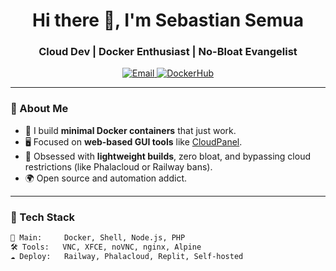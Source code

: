 <h1 align="center">Hi there 👋, I'm Sebastian Semua</h1>
<h3 align="center">Cloud Dev | Docker Enthusiast | No-Bloat Evangelist</h3>

<p align="center">
  <a href="mailto:sebastiansemua@hotmail.com">
    <img src="https://img.shields.io/badge/email-sebastiansemua@hotmail.com-blue?style=flat&logo=gmail" alt="Email" />
  </a>
  <a href="https://hub.docker.com/u/sebastiansemua" target="_blank">
    <img src="https://img.shields.io/badge/dockerhub-sebastiansemua-2496ED?style=flat&logo=docker" alt="DockerHub" />
  </a>
</p>

---

### 🚀 About Me

- 🐳 I build **minimal Docker containers** that just work.
- 🖥️ Focused on **web-based GUI tools** like [CloudPanel](https://hub.docker.com/r/sebastiansemua/cloudpanel).
- 🧩 Obsessed with **lightweight builds**, zero bloat, and bypassing cloud restrictions (like Phalacloud or Railway bans).
- 🌍 Open source and automation addict.

---

### 🔧 Tech Stack

```txt
🧠 Main:     Docker, Shell, Node.js, PHP
🛠️ Tools:   VNC, XFCE, noVNC, nginx, Alpine
☁️ Deploy:   Railway, Phalacloud, Replit, Self-hosted
